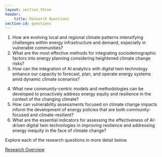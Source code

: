 ```yaml
---
layout: section_three
header:
    title: Research Questions
section-id: questions
---
```


 1. How are evolving local and regional climate patterns intensifying challenges
    within energy infrastructure and demand, especially in vulnerable communities?
 2. What are the most effective methods for integrating sociodemographic factors
    into energy planning considering heightened climate change risks?
 3. How can the integration of AI analytics with digital twin technology enhance
    our capacity to forecast, plan, and operate energy systems amid dynamic climate
    scenarios?

<ol start="4">
    <li>
 What new community-centric models and methodologies can be developed to
    proactively address energy equity and resilience in the context of the changing
    climate? 
</li>
<li>
 How can vulnerability assessments focused on climate change impacts inform
    the development of energy policies that are both community-focused and
    climate-resilient?
</li>
<li>
 What are the essential indicators for assessing the effectiveness of
    AI-driven digital twin technologies in improving resilience and addressing
    energy inequity in the face of climate change?
</li>
</ol>

Explore each of the research questions in more detail below.

<a class="button scrolly" href="#task-1">
    Research Overview
</a>
